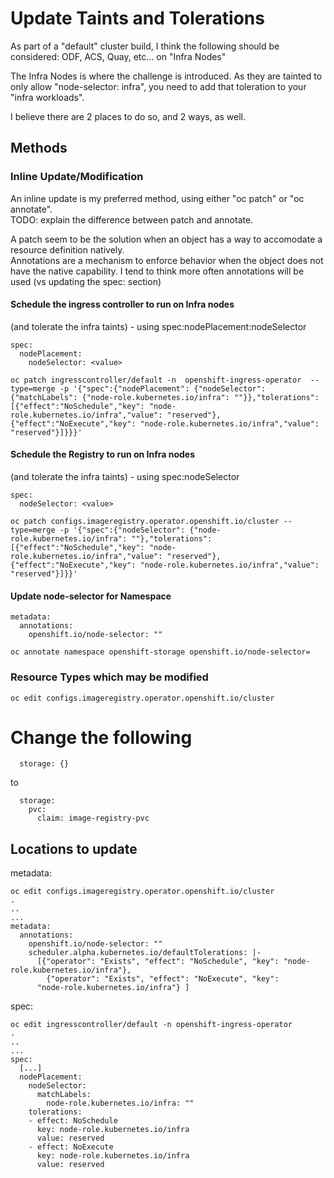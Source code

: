 # Update Taints and Tolerations

As part of a "default" cluster build, I think the following should be considered: ODF, ACS, Quay, etc... on "Infra Nodes" 

The Infra Nodes is where the challenge is introduced.  As they are tainted to only allow "node-selector: infra", you need to add that toleration to your "infra workloads".

I believe there are 2 places to do so, and 2 ways, as well.

## Methods

### Inline Update/Modification
An inline update is my preferred method, using either "oc patch" or "oc annotate".  
TODO:  explain the difference between patch and annotate.

A patch seem to be the solution when an object has a way to accomodate a resource definition natively.  
Annotations are a mechanism to enforce behavior when the object does not have the native capability.  I tend to think more often annotations will be used (vs updating the spec: section)  

#### Schedule the ingress controller to run on Infra nodes 
(and tolerate the infra taints) - using spec:nodePlacement:nodeSelector
```
spec:  
  nodePlacement:  
    nodeSelector: <value>  
```

```
oc patch ingresscontroller/default -n  openshift-ingress-operator  --type=merge -p '{"spec":{"nodePlacement": {"nodeSelector": {"matchLabels": {"node-role.kubernetes.io/infra": ""}},"tolerations": [{"effect":"NoSchedule","key": "node-role.kubernetes.io/infra","value": "reserved"},{"effect":"NoExecute","key": "node-role.kubernetes.io/infra","value": "reserved"}]}}}'
```

#### Schedule the Registry to run on Infra nodes 
(and tolerate the infra taints) - using spec:nodeSelector
```
spec:  
  nodeSelector: <value>  
```

```
oc patch configs.imageregistry.operator.openshift.io/cluster --type=merge -p '{"spec":{"nodeSelector": {"node-role.kubernetes.io/infra": ""},"tolerations": [{"effect":"NoSchedule","key": "node-role.kubernetes.io/infra","value": "reserved"},{"effect":"NoExecute","key": "node-role.kubernetes.io/infra","value": "reserved"}]}}'
```

#### Update node-selector for Namespace
```
metadata:  
  annotations:  
    openshift.io/node-selector: ""  
```

```
oc annotate namespace openshift-storage openshift.io/node-selector=
```

### Resource Types which may be modified

```
oc edit configs.imageregistry.operator.openshift.io/cluster
```

# Change the following 
```
  storage: {}
```
to
```
  storage:
    pvc:
      claim: image-registry-pvc
```

## Locations to update
metadata:  
```
oc edit configs.imageregistry.operator.openshift.io/cluster
.
..
...
metadata:
  annotations:
    openshift.io/node-selector: ""
    scheduler.alpha.kubernetes.io/defaultTolerations: |-
      [{"operator": "Exists", "effect": "NoSchedule", "key": "node-role.kubernetes.io/infra"},
        {"operator": "Exists", "effect": "NoExecute", "key":
      "node-role.kubernetes.io/infra"} ]
```
spec:
```
oc edit ingresscontroller/default -n openshift-ingress-operator
.
..
...
spec:
  [...]
  nodePlacement:
    nodeSelector:
      matchLabels:
        node-role.kubernetes.io/infra: ""
    tolerations:
    - effect: NoSchedule
      key: node-role.kubernetes.io/infra
      value: reserved
    - effect: NoExecute
      key: node-role.kubernetes.io/infra
      value: reserved
```
